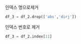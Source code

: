 인덱스 명으로제거
```python
df_3 = df_2.drop(['abs','dirj'])
```
인덱스 번호로 제거
```python
df_3 = df_2.index[11]
```
